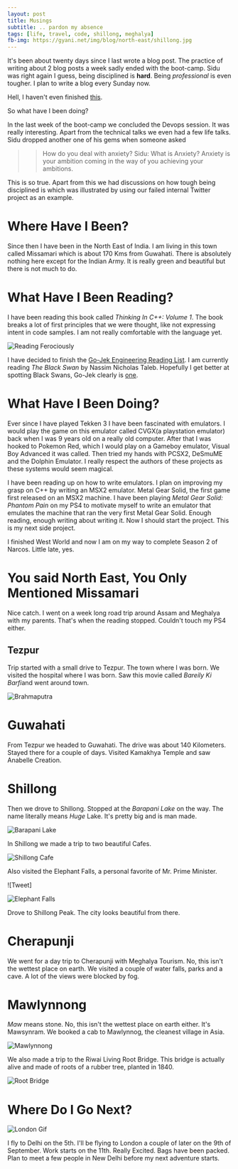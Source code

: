 ```yaml
---
layout: post
title: Musings
subtitle: .. pardon my absence
tags: [life, travel, code, shillong, meghalya]
fb-img: https://gyani.net/img/blog/north-east/shillong.jpg
---
```


It's been about twenty days since I last wrote a blog post. The practice of writing about 2 blog posts a week sadly ended with the boot-camp. Sidu was right again I guess, being disciplined is **hard**. Being *professional* is even tougher. I plan to write a blog every Sunday now.

Hell, I haven't even finished [this](/blog/a-pragmatic-summary/).

So what have I been doing?

In the last week of the boot-camp we concluded the Devops session. It was really interesting. Apart from the technical talks we even had a few life talks. Sidu dropped another one of his gems when someone asked

>>How do you deal with anxiety?
>>Sidu: What is Anxiety? Anxiety is your ambition coming in the way of you achieving your ambitions.

This is so true. Apart from this we had discussions on how tough being disciplined is which was illustrated by using our failed internal Twitter project as an example.

# Where Have I Been?

Since then I have been in the North East of India. I am living in this town called Missamari which is about 170 Kms from Guwahati. There is absolutely nothing here except for the Indian Army. It is really green and beautiful but there is not much to do.

# What Have I Been Reading?

I have been reading this book called *Thinking In C++: Volume 1*. The book breaks a lot of first principles that we were thought, like not expressing intent in code samples. I am not really comfortable with the language yet.

![Reading Ferociously](/img/blog/north-east/reading.gif)

I have decided to finish the [Go-Jek Engineering Reading List](https://blog.gojekengineering.com/the-go-jek-reading-list-1088712ccc14). I am currently reading *The Black Swan* by Nassim Nicholas Taleb. Hopefully I get better at spotting Black Swans, Go-Jek clearly is [one](https://blog.gojekengineering.com/gojeks-impact-for-indonesia-1d506d2146b1).

# What Have I Been Doing?

Ever since I have played Tekken 3 I have been fascinated with emulators. I would play the game on this emulator called CVGX(a playstation emulator) back when I was 9 years old on a really old computer. After that I was hooked to Pokemon Red, which I would play on a Gameboy emulator, Visual Boy Advanced it was called. Then tried my hands with PCSX2, DeSmuME and the Dolphin Emulator. I really respect the authors of these projects as these systems would seem magical.

I have been reading up on how to write emulators. I plan on improving my grasp on C++ by writing an MSX2 emulator. Metal Gear Solid, the first game first released on an MSX2 machine. I have been playing *Metal Gear Solid: Phantom Pain* on my PS4 to motivate myself to write an emulator that emulates the machine that ran the very first Metal Gear Solid. Enough reading, enough writing about writing it. Now I should start the project. This is my next side project.

I finished West World and now I am on my way to complete Season 2 of Narcos. Little late, yes.

# You said North East, You Only Mentioned Missamari

Nice catch. I went on a week long road trip around Assam and Meghalya with my parents. That's when the reading stopped. Couldn't touch my PS4 either.

## Tezpur

Trip started with a small drive to Tezpur. The town where I was born. We visited the hospital where I was born. Saw this movie called *Bareily Ki Barfi*and went around town.

![Brahmaputra](/img/blog/north-east/brahmaputra.jpg)

# Guwahati

From Tezpur we headed to Guwahati. The drive was about 140 Kilometers. Stayed there for a couple of days. Visited Kamakhya Temple and saw Anabelle Creation.

# Shillong

Then we drove to Shillong. Stopped at the *Barapani Lake* on the way. The name literally means *Huge* Lake. It's pretty big and is man made.

![Barapani Lake](/img/blog/north-east/barapani.jpg)

In Shillong we made a trip to two beautiful Cafes.

![Shillong Cafe](/img/blog/north-east/shillong.jpg)

Also visited the Elephant Falls, a personal favorite of Mr. Prime Minister.

![Tweet]

![Elephant Falls](/img/blog/north-east/elephant.jpg)

Drove to Shillong Peak. The city looks beautiful from there.

# Cherapunji

We went for a day trip to Cherapunji with Meghalya Tourism. No, this isn't the wettest place on earth. We visited a couple of water falls, parks and a cave. A lot of the views were blocked by fog.

# Mawlynnong

*Maw* means stone. No, this isn't the wettest place on earth either. It's Mawsynram. We booked a cab to Mawlynnog, the cleanest village in Asia.

![Mawlynnong](/img/blog/north-east/mawlynnong.jpg)

We also made a trip to the Riwai Living Root Bridge. This bridge is actually alive and made of roots of a rubber tree, planted in 1840.

![Root Bridge](/img/blog/north-east/root.jpg)

# Where Do I Go Next?

![London Gif](/img/blog/north-east/london.gif)

I fly to Delhi on the 5th. I'll be flying to London a couple of later on the 9th of September. Work starts on the 11th. Really Excited. Bags have been packed. Plan to meet a few people in New Delhi before my next adventure starts.